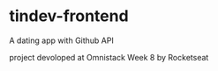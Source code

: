 # tindev-frontend

A dating app with Github API

project devoloped at Omnistack Week 8 by Rocketseat
